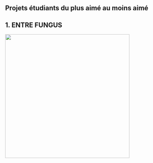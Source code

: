 ## Projets étudiants du plus aimé au moins aimé

## 1. ENTRE FUNGUS

<img src="Photos/mycellium_fungus.jpg" width=400px heigth=400px />
